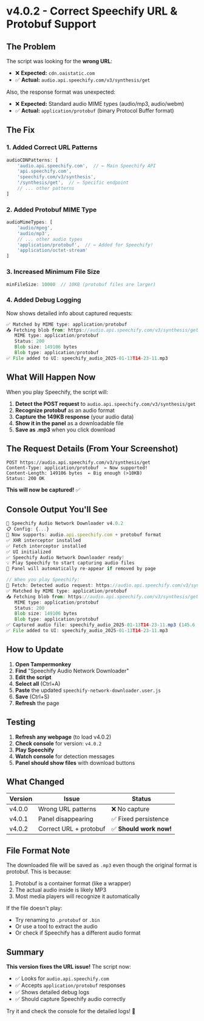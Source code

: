 # v4.0.2 - Correct Speechify URL & Protobuf Support

## The Problem

The script was looking for the **wrong URL**:
- ❌ **Expected:** `cdn.oaistatic.com`
- ✅ **Actual:** `audio.api.speechify.com/v3/synthesis/get`

Also, the response format was unexpected:
- ❌ **Expected:** Standard audio MIME types (audio/mp3, audio/webm)
- ✅ **Actual:** `application/protobuf` (binary Protocol Buffer format)

## The Fix

### 1. Added Correct URL Patterns

```javascript
audioCDNPatterns: [
    'audio.api.speechify.com',  // ← Main Speechify API
    'api.speechify.com',
    'speechify.com/v3/synthesis',
    '/synthesis/get',  // ← Specific endpoint
    // ... other patterns
]
```

### 2. Added Protobuf MIME Type

```javascript
audioMimeTypes: [
    'audio/mpeg',
    'audio/mp3',
    // ... other audio types
    'application/protobuf',  // ← Added for Speechify!
    'application/octet-stream'
]
```

### 3. Increased Minimum File Size

```javascript
minFileSize: 10000  // 10KB (protobuf files are larger)
```

### 4. Added Debug Logging

Now shows detailed info about captured requests:

```javascript
✅ Matched by MIME type: application/protobuf
📥 Fetching blob from: https://audio.api.speechify.com/v3/synthesis/get
   MIME type: application/protobuf
   Status: 200
   Blob size: 149106 bytes
   Blob type: application/protobuf
✅ File added to UI: speechify_audio_2025-01-13T14-23-11.mp3
```

## What Will Happen Now

When you play Speechify, the script will:

1. **Detect the POST request** to `audio.api.speechify.com/v3/synthesis/get`
2. **Recognize protobuf** as an audio format
3. **Capture the 149KB response** (your audio data)
4. **Show it in the panel** as a downloadable file
5. **Save as .mp3** when you click download

## The Request Details (From Your Screenshot)

```
POST https://audio.api.speechify.com/v3/synthesis/get
Content-Type: application/protobuf  ← Now supported!
Content-Length: 149106 bytes  ← Big enough (>10KB)
Status: 200 OK
```

**This will now be captured!** ✅

## Console Output You'll See

```javascript
🎵 Speechify Audio Network Downloader v4.0.2
📋 Config: {...}
🎯 Now supports: audio.api.speechify.com + protobuf format
✅ XHR interceptor installed
✅ Fetch interceptor installed
✅ UI initialized
✅ Speechify Audio Network Downloader ready!
💡 Play Speechify to start capturing audio files
🔄 Panel will automatically re-appear if removed by page

// When you play Speechify:
🎵 Fetch: Detected audio request: https://audio.api.speechify.com/v3/synthesis/get
✅ Matched by MIME type: application/protobuf
📥 Fetching blob from: https://audio.api.speechify.com/v3/synthesis/get
   MIME type: application/protobuf
   Status: 200
   Blob size: 149106 bytes
   Blob type: application/protobuf
✅ Captured audio file: speechify_audio_2025-01-13T14-23-11.mp3 (145.6 KB)
✅ File added to UI: speechify_audio_2025-01-13T14-23-11.mp3
```

## How to Update

1. **Open Tampermonkey**
2. **Find** "Speechify Audio Network Downloader"
3. **Edit the script**
4. **Select all** (Ctrl+A)
5. **Paste** the updated `speechify-network-downloader.user.js`
6. **Save** (Ctrl+S)
7. **Refresh** the page

## Testing

1. **Refresh any webpage** (to load v4.0.2)
2. **Check console** for version: `v4.0.2`
3. **Play Speechify**
4. **Watch console** for detection messages
5. **Panel should show files** with download buttons

## What Changed

| Version | Issue | Status |
|---------|-------|--------|
| v4.0.0 | Wrong URL patterns | ❌ No capture |
| v4.0.1 | Panel disappearing | ✅ Fixed persistence |
| v4.0.2 | Correct URL + protobuf | ✅ **Should work now!** |

## File Format Note

The downloaded file will be saved as `.mp3` even though the original format is protobuf. This is because:

1. Protobuf is a container format (like a wrapper)
2. The actual audio inside is likely MP3
3. Most media players will recognize it automatically

If the file doesn't play:
- Try renaming to `.protobuf` or `.bin`
- Or use a tool to extract the audio
- Or check if Speechify has a different audio format

## Summary

**This version fixes the URL issue!** The script now:
- ✅ Looks for `audio.api.speechify.com`
- ✅ Accepts `application/protobuf` responses
- ✅ Shows detailed debug logs
- ✅ Should capture Speechify audio correctly

Try it and check the console for the detailed logs! 🎉
